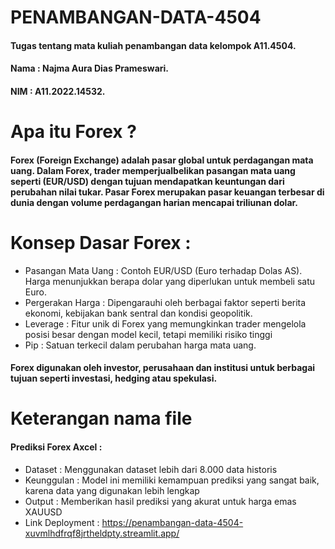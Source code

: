 # PENAMBANGAN-DATA-4504
#### Tugas tentang mata kuliah penambangan data kelompok A11.4504.
#### Nama : Najma Aura Dias Prameswari.
#### NIM : A11.2022.14532.

# Apa itu Forex ? 
#### Forex (Foreign Exchange) adalah pasar global untuk perdagangan mata uang. Dalam Forex, trader memperjualbelikan pasangan mata uang seperti (EUR/USD) dengan tujuan mendapatkan keuntungan dari perubahan nilai tukar. Pasar Forex merupakan pasar keuangan terbesar di dunia dengan volume perdagangan harian mencapai triliunan dolar.

# Konsep Dasar Forex : 
- Pasangan Mata Uang : Contoh EUR/USD (Euro terhadap Dolas AS). Harga menunjukkan berapa dolar yang diperlukan untuk membeli satu Euro.
- Pergerakan Harga : Dipengarauhi oleh berbagai faktor seperti berita ekonomi, kebijakan bank sentral dan kondisi geopolitik.
- Leverage : Fitur unik di Forex yang memungkinkan trader mengelola posisi besar dengan model kecil, tetapi memiliki risiko tinggi
- Pip : Satuan terkecil dalam perubahan harga mata uang.
#### Forex digunakan oleh investor, perusahaan dan institusi untuk berbagai tujuan seperti investasi, hedging atau spekulasi.

# Keterangan nama file 
#### Prediksi Forex Axcel : 
- Dataset : Menggunakan dataset lebih dari 8.000 data historis
- Keunggulan : Model ini memiliki kemampuan prediksi yang sangat baik, karena data yang digunakan lebih lengkap
- Output : Memberikan hasil prediksi yang akurat untuk harga emas XAUUSD
- Link Deployment : https://penambangan-data-4504-xuvmlhdfrqf8jrtheldpty.streamlit.app/
